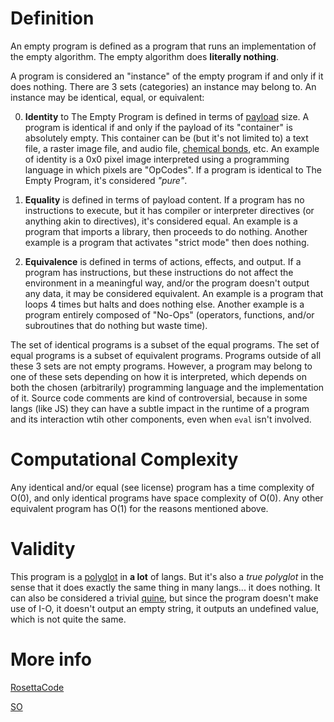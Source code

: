 # Definition
An empty program is defined as a program that runs an implementation of the empty algorithm. The empty algorithm does **literally nothing**.

A program is considered an "instance" of the empty program if and only if it does nothing. There are 3 sets (categories) an instance may belong to. An instance may be identical, equal, or equivalent:

0. **Identity** to The Empty Program is defined in terms of [payload](https://en.wikipedia.org/wiki/Payload_(computing)) size. A program is identical if and only if the payload of its "container" is absolutely empty. This container can be (but it's not limited to) a text file, a raster image file, and audio file, [chemical bonds](https://en.wikipedia.org/wiki/Chemical_computer), etc. An example of identity is a 0x0 pixel image interpreted using a programming language in which pixels are "OpCodes". If a program is identical to The Empty Program, it's considered *"pure"*.

1. **Equality** is defined in terms of payload content. If a program has no instructions to execute, but it has compiler or interpreter directives (or anything akin to directives), it's considered equal. An example is a program that imports a library, then proceeds to do nothing. Another example is a program that activates "strict mode" then does nothing.

2. **Equivalence** is defined in terms of actions, effects, and output. If a program has instructions, but these instructions do not affect the environment in a meaningful way, and/or the program doesn't output any data, it may be considered equivalent. An example is a program that loops 4 times but halts and does nothing else. Another example is a program entirely composed of "No-Ops" (operators, functions, and/or subroutines that do nothing but waste time).

The set of identical programs is a subset of the equal programs. The set of equal programs is a subset of equivalent programs.
Programs outside of all these 3 sets are not empty programs. However, a program may belong to one of these sets depending on how it is interpreted, which depends on both the chosen (arbitrarily) programming language and the implementation of it. Source code comments are kind of controversial, because in some langs (like JS) they can have a subtle impact in the runtime of a program and its interaction wtih other components, even when `eval` isn't involved.

# Computational Complexity
Any identical and/or equal (see license) program has a time complexity of O(0), and only identical programs have space complexity of O(0). Any other equivalent program has O(1) for the reasons mentioned above.

# Validity
This program is a [polyglot](https://en.wikipedia.org/wiki/Polyglot_(computing)) in **a lot** of langs. But it's also a *true polyglot* in the sense that it does exactly the same thing in many langs... it does nothing. It can also be considered a trivial [quine](https://en.wikipedia.org/wiki/Quine_(computing)), but since the program doesn't make use of I-O, it doesn't output an empty string, it outputs an undefined value, which is not quite the same.

# More info
[RosettaCode](https://www.rosettacode.org/wiki/Empty_program)

[SO](https://stackoverflow.com/questions/3209139/is-the-time-complexity-of-the-empty-algorithm-o0)
